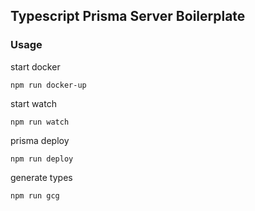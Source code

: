 ## Typescript Prisma Server Boilerplate

### Usage

start docker

```
npm run docker-up
```

start watch

```
npm run watch
```

prisma deploy

```
npm run deploy
```

generate types

```
npm run gcg
```
